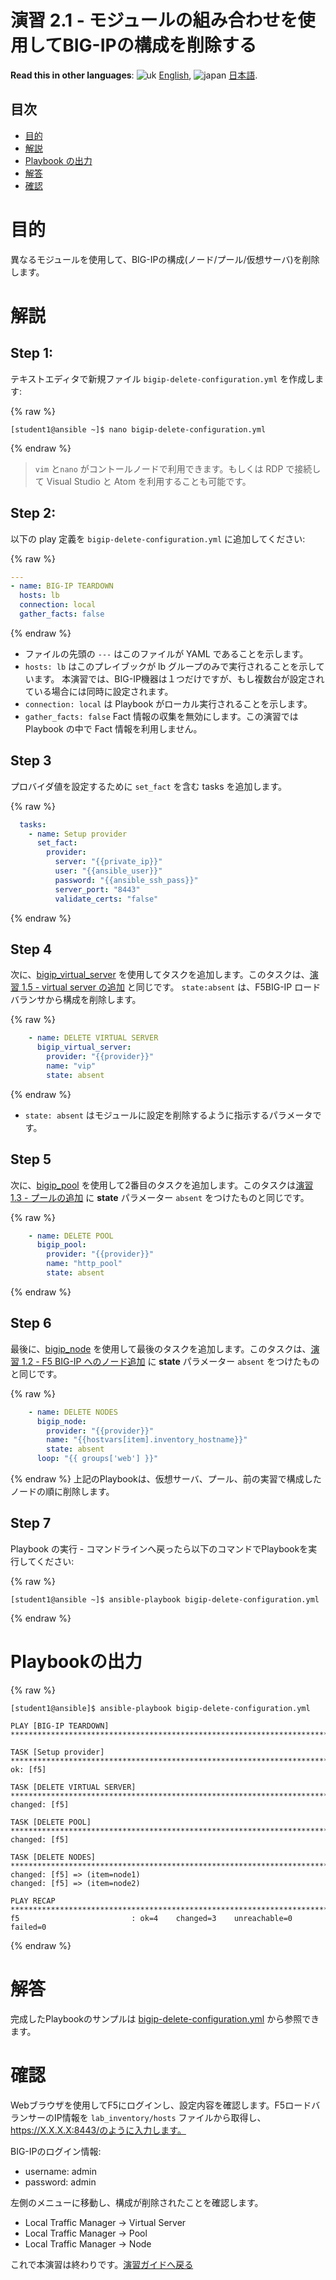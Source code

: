 # 演習 2.1 - モジュールの組み合わせを使用してBIG-IPの構成を削除する

**Read this in other languages**: ![uk](../../../images/uk.png) [English](README.md),  ![japan](../../../images/japan.png) [日本語](README.ja.md).

## 目次

- [目的](#目的)
- [解説](#解説)
- [Playbook の出力](#Playbookの出力)
- [解答](#解答)
- [確認](#確認)

# 目的

異なるモジュールを使用して、BIG-IPの構成(ノード/プール/仮想サーバ)を削除します。

# 解説

## Step 1:

テキストエディタで新規ファイル `bigip-delete-configuration.yml` を作成します:

{% raw %}
```
[student1@ansible ~]$ nano bigip-delete-configuration.yml
```
{% endraw %}

>`vim` と`nano` がコントールノードで利用できます。もしくは RDP で接続して Visual Studio と Atom を利用することも可能です。

## Step 2:

以下の play 定義を `bigip-delete-configuration.yml` に追加してください:

{% raw %}
``` yaml
---
- name: BIG-IP TEARDOWN
  hosts: lb
  connection: local
  gather_facts: false
```
{% endraw %}
- ファイルの先頭の `---` はこのファイルが YAML であることを示します。
- `hosts: lb` はこのプレイブックが lb グループのみで実行されることを示しています。 本演習では、BIG-IP機器は１つだけですが、もし複数台が設定されている場合には同時に設定されます。
- `connection: local` は Playbook がローカル実行されることを示します。
- `gather_facts: false` Fact 情報の収集を無効にします。この演習では Playbook の中で Fact 情報を利用しません。

## Step 3

プロバイダ値を設定するために `set_fact` を含む tasks を追加します。

{% raw %}
```yaml
  tasks:
    - name: Setup provider
      set_fact:
        provider:
          server: "{{private_ip}}"
          user: "{{ansible_user}}"
          password: "{{ansible_ssh_pass}}"
          server_port: "8443"
          validate_certs: "false"
```
{% endraw %}

## Step 4

次に、[bigip_virtual_server](https://docs.ansible.com/ansible/latest/modules/bigip_virtual_server_module.html) を使用してタスクを追加します。このタスクは、[演習 1.5 - virtual server の追加](../1.5-add-virtual-server/README.ja.md) と同じです。 `state:absent` は、F5BIG-IP ロードバランサから構成を削除します。

{% raw %}
``` yaml
    - name: DELETE VIRTUAL SERVER
      bigip_virtual_server:
        provider: "{{provider}}"
        name: "vip"
        state: absent
```
{% endraw %}
- `state: absent` はモジュールに設定を削除するように指示するパラメータです。

## Step 5

次に、[bigip_pool](https://docs.ansible.com/ansible/latest/modules/bigip_pool_module.html) を使用して2番目のタスクを追加します。このタスクは[演習 1.3 - プールの追加](../1.3-add-pool/README.ja.md) に **state** パラメーター `absent` をつけたものと同じです。

{% raw %}
```yaml
    - name: DELETE POOL
      bigip_pool:
        provider: "{{provider}}"
        name: "http_pool"
        state: absent
```
{% endraw %}

## Step 6

最後に、[bigip_node](https://docs.ansible.com/ansible/latest/modules/bigip_node_module.html) を使用して最後のタスクを追加します。このタスクは、[演習 1.2 - F5 BIG-IP へのノード追加](../1.2-add-node/README.ja.md) に **state** パラメーター `absent` をつけたものと同じです。

{% raw %}
```yaml
    - name: DELETE NODES
      bigip_node:
        provider: "{{provider}}"
        name: "{{hostvars[item].inventory_hostname}}"
        state: absent
      loop: "{{ groups['web'] }}"
```
{% endraw %}
上記のPlaybookは、仮想サーバ、プール、前の実習で構成したノードの順に削除します。

## Step 7

Playbook の実行 - コマンドラインへ戻ったら以下のコマンドでPlaybookを実行してください:

{% raw %}
```
[student1@ansible ~]$ ansible-playbook bigip-delete-configuration.yml
```
{% endraw %}

# Playbookの出力

{% raw %}
```
[student1@ansible]$ ansible-playbook bigip-delete-configuration.yml

PLAY [BIG-IP TEARDOWN] **************************************************************************************************************************************

TASK [Setup provider] ***************************************************************************************************************************************
ok: [f5]

TASK [DELETE VIRTUAL SERVER] ********************************************************************************************************************************
changed: [f5]

TASK [DELETE POOL] *********************************************************************************************************************************
changed: [f5]

TASK [DELETE NODES] *************************************************************************************************************************************
changed: [f5] => (item=node1)
changed: [f5] => (item=node2)

PLAY RECAP **************************************************************************************************************************************
f5                         : ok=4    changed=3    unreachable=0    failed=0

```
{% endraw %}

# 解答

完成したPlaybookのサンプルは [bigip-delete-configuration.yml](./bigip-delete-configuration.yml) から参照できます。

# 確認

Webブラウザを使用してF5にログインし、設定内容を確認します。F5ロードバランサーのIP情報を `lab_inventory/hosts` ファイルから取得し、https://X.X.X.X:8443/のように入力します。

BIG-IPのログイン情報:
- username: admin
- password: admin

左側のメニューに移動し、構成が削除されたことを確認します。
* Local Traffic Manager -> Virtual Server
* Local Traffic Manager -> Pool
* Local Traffic Manager -> Node

これで本演習は終わりです。[演習ガイドへ戻る](../README.ja.md)
